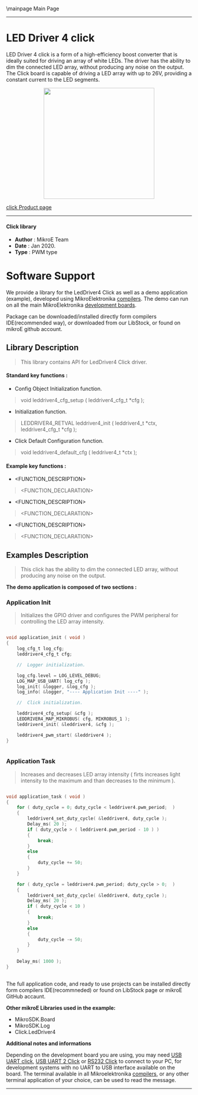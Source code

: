 \mainpage Main Page
 
---
# LED Driver 4 click

LED Driver 4 click is a form of a high-efficiency boost converter that is ideally suited for driving an array of white LEDs. The driver has the ability to dim the connected LED array, without producing any noise on the output. The Click board is capable of driving a LED array with up to 26V, providing a constant current to the LED segments.

<p align="center">
  <img src="https://download.mikroe.com/images/click_for_ide/leddriver4_click.png" height=300px>
</p>

[click Product page](<https://www.mikroe.com/led-driver-4-click>)

---


#### Click library 

- **Author**        : MikroE Team
- **Date**          : Jan 2020.
- **Type**          : PWM type


# Software Support

We provide a library for the LedDriver4 Click 
as well as a demo application (example), developed using MikroElektronika 
[compilers](https://shop.mikroe.com/compilers). 
The demo can run on all the main MikroElektronika [development boards](https://shop.mikroe.com/development-boards).

Package can be downloaded/installed directly form compilers IDE(recommended way), or downloaded from our LibStock, or found on mikroE github account. 

## Library Description

> This library contains API for LedDriver4 Click driver.

#### Standard key functions :

- Config Object Initialization function.
> void leddriver4_cfg_setup ( leddriver4_cfg_t *cfg ); 
 
- Initialization function.
> LEDDRIVER4_RETVAL leddriver4_init ( leddriver4_t *ctx, leddriver4_cfg_t *cfg );

- Click Default Configuration function.
> void leddriver4_default_cfg ( leddriver4_t *ctx );


#### Example key functions :

- <FUNCTION_DESCRIPTION>
> <FUNCTION_DECLARATION>
 
- <FUNCTION_DESCRIPTION>
> <FUNCTION_DECLARATION>

- <FUNCTION_DESCRIPTION>
> <FUNCTION_DECLARATION>

## Examples Description

> This click has the ability to dim the connected LED array, without producing any noise on the output.

**The demo application is composed of two sections :**

### Application Init 

> Initializes the GPIO driver and configures the PWM peripheral for controlling the LED array intensity.

```c

void application_init ( void )
{
    log_cfg_t log_cfg;
    leddriver4_cfg_t cfg;

    //  Logger initialization.

    log_cfg.level = LOG_LEVEL_DEBUG;
    LOG_MAP_USB_UART( log_cfg );
    log_init( &logger, &log_cfg );
    log_info( &logger, "---- Application Init ----" );

    //  Click initialization.

    leddriver4_cfg_setup( &cfg );
    LEDDRIVER4_MAP_MIKROBUS( cfg, MIKROBUS_1 );
    leddriver4_init( &leddriver4, &cfg );

    leddriver4_pwm_start( &leddriver4 );
}
  
```

### Application Task

> Increases and decreases LED array intensity
> ( firts increases light intensity to the maximum and than decreases to the minimum ).

```c

void application_task ( void )
{
    for ( duty_cycle = 0; duty_cycle < leddriver4.pwm_period;  )
    {
        leddriver4_set_duty_cycle( &leddriver4, duty_cycle );
        Delay_ms( 20 );
        if ( duty_cycle > ( leddriver4.pwm_period - 10 ) )
        {
            break;
        }
        else
        {
            duty_cycle += 50;
        }
    }

    for ( duty_cycle = leddriver4.pwm_period; duty_cycle > 0;  )
    {
        leddriver4_set_duty_cycle( &leddriver4, duty_cycle );
        Delay_ms( 20 );
        if ( duty_cycle < 10 )
        {
            break;
        }
        else
        {
            duty_cycle -= 50;
        }
    }
    
    Delay_ms( 1000 );
}
 

```


The full application code, and ready to use projects can be  installed directly form compilers IDE(recommneded) or found on LibStock page or mikroE GitHub accaunt.

**Other mikroE Libraries used in the example:** 

- MikroSDK.Board
- MikroSDK.Log
- Click.LedDriver4

**Additional notes and informations**

Depending on the development board you are using, you may need 
[USB UART click](https://shop.mikroe.com/usb-uart-click), 
[USB UART 2 Click](https://shop.mikroe.com/usb-uart-2-click) or 
[RS232 Click](https://shop.mikroe.com/rs232-click) to connect to your PC, for 
development systems with no UART to USB interface available on the board. The 
terminal available in all Mikroelektronika 
[compilers](https://shop.mikroe.com/compilers), or any other terminal application 
of your choice, can be used to read the message.



---

